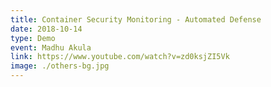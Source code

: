 ```yaml
---
title: Container Security Monitoring - Automated Defense
date: 2018-10-14
type: Demo
event: Madhu Akula
link: https://www.youtube.com/watch?v=zd0ksjZI5Vk
image: ./others-bg.jpg
---
```

